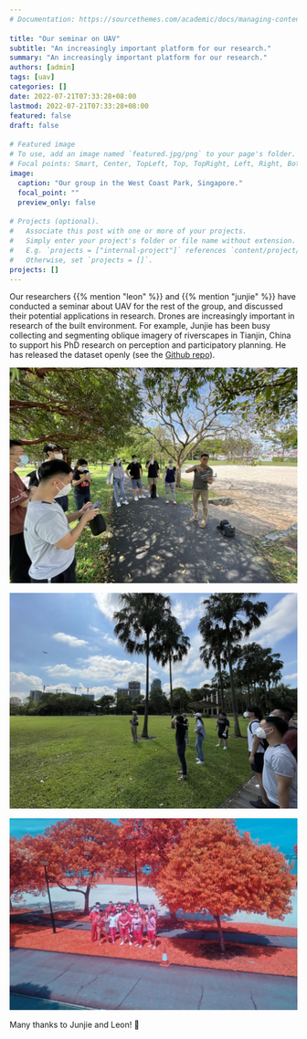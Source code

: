 ```yaml
---
# Documentation: https://sourcethemes.com/academic/docs/managing-content/

title: "Our seminar on UAV"
subtitle: "An increasingly important platform for our research."
summary: "An increasingly important platform for our research."
authors: [admin]
tags: [uav]
categories: []
date: 2022-07-21T07:33:28+08:00
lastmod: 2022-07-21T07:33:28+08:00
featured: false
draft: false

# Featured image
# To use, add an image named `featured.jpg/png` to your page's folder.
# Focal points: Smart, Center, TopLeft, Top, TopRight, Left, Right, BottomLeft, Bottom, BottomRight.
image:
  caption: "Our group in the West Coast Park, Singapore."
  focal_point: ""
  preview_only: false

# Projects (optional).
#   Associate this post with one or more of your projects.
#   Simply enter your project's folder or file name without extension.
#   E.g. `projects = ["internal-project"]` references `content/project/deep-learning/index.md`.
#   Otherwise, set `projects = []`.
projects: []
---
```



Our researchers {{% mention "leon" %}} and {{% mention "junjie" %}} have conducted a seminar about UAV for the rest of the group, and discussed their potential applications in research.
Drones are increasingly important in research of the built environment.
For example, Junjie has been busy collecting and segmenting oblique imagery of riverscapes in Tianjin, China to support his PhD research on perception and participatory planning.
He has released the dataset openly (see the [Github repo](https://github.com/ualsg/semantic-riverscapes-dataset)).

![](1.jpg)

![](2.jpg)

![](3.jpg)


Many thanks to Junjie and Leon! :pray:
